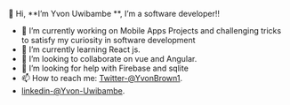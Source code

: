 👋 Hi, **I’m Yvon Uwibambe **, I’m a software  developer!!

-  🔭 I’m currently working on Mobile Apps Projects and challenging tricks to satisfy my curiosity in software development
- 🌱 I’m currently learning React js.
- 👯 I’m looking to collaborate on vue and Angular.
- 🤔 I’m looking for help with Firebase and sqlite
- 📫 How to reach me: [Twitter-@YvonBrown1](https://twitter.com/YvonBrown1).
-  [linkedin-@Yvon-Uwibambe](https://www.linkedin.com/in/yvon-uwibambe-08960a22a?lipi=urn%3Ali%3Apage%3Ad_flagship3_profile_view_base_contact_details%3BxT%2BZpkD7QDu%2FQkOCfsIZZw%3D%3D).



<!---
Yvon-Uwibambe/Yvon-Uwibambe is a ✨ special ✨ repository because its `README.md` (this file) appears on your GitHub profile.
You can click the Preview link to take a look at your changes.
--->


